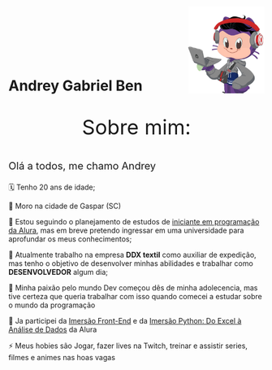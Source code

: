 <div>
    <img align="right" width="150px" style="margin-top:-15px" loading="lazy" src="octocat-1756247977519.png">
    </br>
    </br>
    </br>
    </br>
    </br>
    <h1 align="left">Andrey Gabriel Ben</h1>
</div>


<p align="center" style="font-size: 40px;"> Sobre mim: </p>

<p style="font-size: 20px;"> Olá a todos, me chamo Andrey </p>


🗓️ Tenho 20 ans de idade;

📌 Moro na cidade de Gaspar (SC)

📒 Estou seguindo o planejamento de estudos de [iniciante em programação da Alura](https://cursos.alura.com.br/formacao-programacao), mas em breve pretendo ingressar em uma universidade para aprofundar os meus conhecimentos;

💭 Atualmente trabalho na empresa **DDX textil** como auxiliar de expedição, mas tenho o objetivo de desenvolver minhas abilidades e trabalhar como **DESENVOLVEDOR** algum dia;

🥰 Minha paixão pelo mundo Dev começou dês de minha adolecencia, mas tive certeza que queria trabalhar com isso quando comecei a estudar sobre o mundo da programação

🤿 Ja participei da [Imersão Front-End](https://cursos.alura.com.br/user/andreygabrielben/immersion/certificate/10604) e da [Imersão Python: Do Excel à Análise de Dados](https://cursos.alura.com.br/user/andreygabrielben/immersion/certificate/19818) da Alura

⚡ Meus hobies são Jogar, fazer lives na Twitch, treinar e assistir series, filmes e animes nas hoas vagas

##

